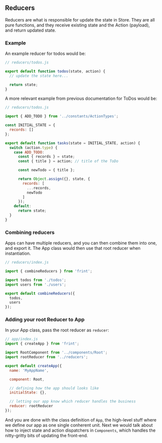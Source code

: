 ## Reducers

Reducers are what is responsible for update the state in Store. They are all pure functions, and they receive existing state and the Action (payload), and return updated state.

### Example

An example reducer for todos would be:

```js
// reducers/todos.js

export default function todos(state, action) {
  // update the state here...

  return state;
}
```

A more relevant example from previous documentation for ToDos would be:

```js
// reducers/todos.js

import { ADD_TODO } from '../constants/ActionTypes';

const INITIAL_STATE = {
  records: []
};

export default function tasks(state = INITIAL_STATE, action) {
  switch (action.type) {
    case ADD_TODO:
      const { records } = state;
      const { title } = action; // title of the ToDo

      const newTodo = { title };

      return Object.assign({}, state, {
        records: [
          ...records,
          newTodo
        ]
      });
    default:
      return state;
  }
}
```

### Combining reducers

Apps can have multiple reducers, and you can then combine them into one, and export it. The App class would then use that root reducer when instantiation.

```js
// reducers/index.js

import { combineReducers } from 'frint';

import todos from './todos';
import users from './users';

export default combineReducers({
  todos,
  users
});
```

### Adding your root Reducer to App

In your App class, pass the root reducer as `reducer`:

```js
// app/index.js
import { createApp } from 'frint';

import RootComponent from '../components/Root';
import rootReducer from '../reducers';

export default createApp({
  name: 'MyAppName',

  component: Root,

  // defining how the app should looks like
  initialState: {},

  // letting our app know which reducer handles the business
  reducer: rootReducer
});
```

And you are done with the class definition of `App`, the high-level stuff where we define our app as one single conherent unit. Next we would talk about how to inject state and action dispatchers in `Components`, which handles the nitty-gritty bits of updating the front-end.

